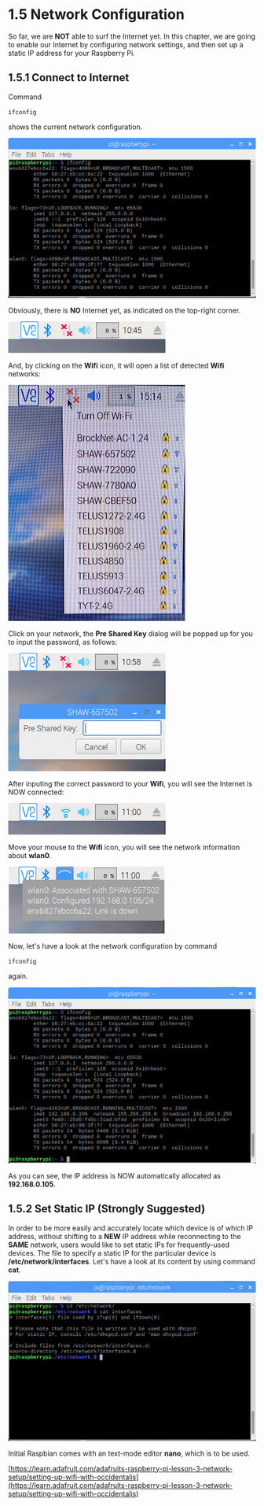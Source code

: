 # 1.5 Network Configuration

So far, we are **NOT** able to surf the Internet yet. In this chapter, we are going to enable our Internet by configuring network settings, and then set up a static IP address for your Raspberry Pi.

## 1.5.1 Connect to Internet
Command
```
ifconfig
```
shows the current network configuration.

![Image](./network_1_ifconfig.jpg)

Obviously, there is **NO** Internet yet, as indicated on the top-right corner.

![Image](./network_2_internet_not_connected.jpg)

And, by clicking on the **Wifi** icon, it will open a list of detected **Wifi** networks:

![Image](./network_3_internet_listing.jpg)

Click on your network, the **Pre Shared Key** dialog will be popped up for you to input the password, as follows:

![Image](./network_4_internet_pre_sharedkey.jpg)

After inputing the correct password to your **Wifi**, you will see the Internet is NOW connected:

![Image](./network_5_internet_connected_1.jpg)

Move your mouse to the **Wifi** icon, you will see the network information about **wlan0**.

![Image](./network_6_internet_connected_2.jpg)

Now, let's have a look at the network configuration by command
```
ifconfig
```
again.

![Image](./network_7_ifconfig.jpg)

As you can see, the IP address is NOW automatically allocated as **192.168.0.105**.


## 1.5.2 Set Static IP (Strongly Suggested)

In order to be more easily and accurately locate which device is of which IP address, without shifting to a **NEW** IP address while reconnecting to the **SAME** network, users would like to set static IPs for frequently-used devices. The file to specify a static IP for the particular device is **/etc/network/interfaces**. Let's have a look at its content by using command **cat**.

![Image](./network_8_interfaces.jpg)


Initial Raspbian comes with an text-mode editor **nano**, which is to be used.

[https://learn.adafruit.com/adafruits-raspberry-pi-lesson-3-network-setup/setting-up-wifi-with-occidentalis](https://learn.adafruit.com/adafruits-raspberry-pi-lesson-3-network-setup/setting-up-wifi-with-occidentalis)
